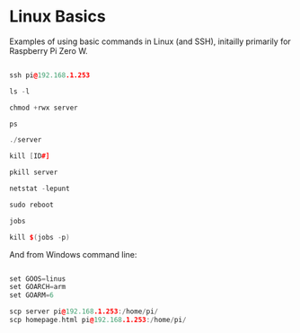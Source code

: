 # Linux Basics

Examples of using basic commands in Linux (and SSH), initailly primarily for Raspberry Pi Zero W.




```C++

ssh pi@192.168.1.253

ls -l

chmod +rwx server

ps

./server

kill [ID#]

pkill server

netstat -lepunt

sudo reboot

jobs

kill $(jobs -p)

```


And from Windows command line:

```C++

set GOOS=linus
set GOARCH=arm
set GOARM=6

scp server pi@192.168.1.253:/home/pi/
scp homepage.html pi@192.168.1.253:/home/pi/


```
